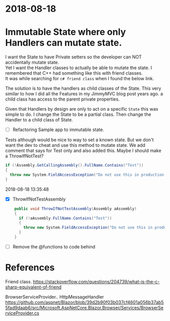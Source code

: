 # 2018-08-18 

# Immutable State where only Handlers can mutate state.

I want the State to have Private setters so the developer can NOT accidentally mutate state.  
Yet I want the Handler classes to actually be able to mutate the state.
I remembered that C++ had something like this with friend classes.  
It was while searching for `c# friend class` when I found the below link.

The solution is to have the handlers as child classes of the State.
This very similar to how I did all the Features in my JimmyMVC blog post years ago.
a child class has access to the parent private properties.

Given that Handlers by design are only to act on a specific  `State` this was simple to do.
I change the State to be a partial class.
Then change the Handler to a child class of State.

- [ ] Refactoring Sample app to immutable state.

Tests although would be nice to way to set a known state.
But we don't want the dev to cheat and use this method to mutate state.
We add comment that says for Test only and also added this.  Maybe I should make a ThrowIfNotTest?


```csharp
if (!Assembly.GetCallingAssembly().FullName.Contains("Test"))
{
  throw new System.FieldAccessException("Do not use this in production. This method is intended for Test access only!");
}
```

2018-08-18 13:35:48

- [x] ThrowIfNotTestAssembly


```csharp
    public void ThrowIfNotTestAssembly(Assembly aAssembly)
    {
      if (!aAssembly.FullName.Contains("Test"))
      {
        throw new System.FieldAccessException("Do not use this in production. This method is intended for Test access only!");
      }
    }
```

- [ ] Remove the @functions to code behind




# References

Friend class.
https://stackoverflow.com/questions/204739/what-is-the-c-sharp-equivalent-of-friend

BrowserServiceProvider.. HttpMessageHandler
https://github.com/aspnet/Blazor/blob/39d2b90f03b037cf4601a056b37ab55fad9daab6/src/Microsoft.AspNetCore.Blazor.Browser/Services/BrowserServiceProvider.cs
